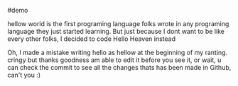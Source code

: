 #demo


hellow world is the first programing language folks wrote in any programing language they just started learning. But just because I dont want to be like every other folks, I decided to code Hello Heaven instead

Oh, I made a mistake writing hello as hellow at the beginning of my ranting. cringy but thanks goodness am able to edit it before you see it, or wait, u can check the commit to see all the changes thats has been made in Github, can't you :)
